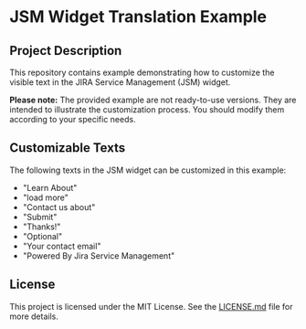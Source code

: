 # JSM Widget Translation Example

## Project Description

This repository contains example demonstrating how to customize the visible text in the JIRA Service Management (JSM) widget.

**Please note:** The provided example are not ready-to-use versions. They are intended to illustrate the customization process. You should modify them according to your specific needs.

## Customizable Texts

The following texts in the JSM widget can be customized in this example:

- "Learn About"
- "load more"
- "Contact us about"
- "Submit"
- "Thanks!"
- "Optional"
- "Your contact email"
- "Powered By Jira Service Management"

## License

This project is licensed under the MIT License. See the [LICENSE.md](LICENSE.md) file for more details.
